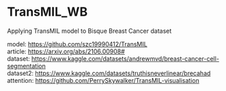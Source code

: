 # TransMIL_WB
Applying TransMIL model to Bisque Breast Cancer dataset

model: https://github.com/szc19990412/TransMIL <br>
article: https://arxiv.org/abs/2106.00908# <br>
dataset: https://www.kaggle.com/datasets/andrewmvd/breast-cancer-cell-segmentation <br>
dataset2: https://www.kaggle.com/datasets/truthisneverlinear/brecahad
attention: https://github.com/PerrySkywalker/TransMIL-visualisation
